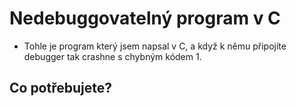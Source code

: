 # Nedebuggovatelný program v C
- Tohle je program který jsem napsal v C, a když k němu připojíte debugger tak crashne s chybným kódem 1.
## Co potřebujete?
